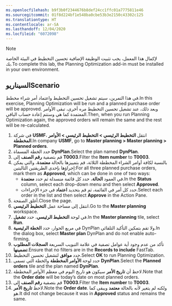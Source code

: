 ```yaml
---
ms.openlocfilehash: b9f3b0f2344676b8def24cc1ffc01a7775811e46
ms.sourcegitcommit: 01f8d224bf1e548ba0cbe53b3e2150c43302c125
ms.translationtype: HT
ms.contentlocale: ar-SA
ms.lasthandoff: 12/04/2020
ms.locfileid: "6072098"
---
```

> [!NOTE]
> <span data-ttu-id="41533-101">لإكمال هذا المعمل، يجب تثبيت الوظيفة الإضافية تحسين التخطيط في البيئة الخاصة بك.</span><span class="sxs-lookup"><span data-stu-id="41533-101">To complete this lab, the Planning Optimization add-in must be installed in your own environment.</span></span> 

## <a name="scenario"></a><span data-ttu-id="41533-102">السيناريو</span><span class="sxs-lookup"><span data-stu-id="41533-102">Scenario</span></span>
<span data-ttu-id="41533-103">في هذا التمرين، سيتم تشغيل تحسين التخطيط واعتماد أمر شراء مخطط.</span><span class="sxs-lookup"><span data-stu-id="41533-103">In this exercise, Planning Optimization will be run and a planned purchase order will be approved.</span></span> <span data-ttu-id="41533-104">وبعد ذلك، عند تشغيل تحسين التخطيط مره أخرى، تبقى الأوامر المعتمدة كما هي وستتم إعادة حساب الباقي.</span><span class="sxs-lookup"><span data-stu-id="41533-104">Then, when you run Planning Optimization again, the approved orders will remain the same and the rest will be re-calculated.</span></span> 

1.  <span data-ttu-id="41533-105">في شركة **USMF**، انتقل **التخطيط الرئيسي > التخطيط الرئيسي > الأوامر المخططة**.</span><span class="sxs-lookup"><span data-stu-id="41533-105">In company **USMF**, go to **Master planning > Master planning > Planned orders**.</span></span>
2.  <span data-ttu-id="41533-106">حدد الخطة المسماة **DynPlan**.</span><span class="sxs-lookup"><span data-stu-id="41533-106">Select the plan named **DynPlan**.</span></span>
3.  <span data-ttu-id="41533-107">قم بتصفية **رقم الصنف** إلى **T0003**.</span><span class="sxs-lookup"><span data-stu-id="41533-107">Filter the **Item number** to **T0003**.</span></span>
4.  <span data-ttu-id="41533-108">بالنسبة لكافة أوامر الشراء المخططة الثلاثة، قم بتمييزها بالحالة **معتمدة**، والتي يمكن إجراؤها بإحدى الطريقتين التاليتين:</span><span class="sxs-lookup"><span data-stu-id="41533-108">For all three planned purchase orders, mark them as **Approved**, which can be done in one of two ways:</span></span>
    - <span data-ttu-id="41533-109">في العمود **الحالة**، حدد كل قائمة منسدلة ثم حدد **معتمدة**.</span><span class="sxs-lookup"><span data-stu-id="41533-109">In the **Status** column, select each drop-down menu and then select **Approved**.</span></span>
    - <span data-ttu-id="41533-110">حدد كل أمر في القائمة، ثم قم بتحديد **اعتماد** في جزء الإجراءات.</span><span class="sxs-lookup"><span data-stu-id="41533-110">Select each order in the list and then select **Approve** in the Action Pane.</span></span>
5.  <span data-ttu-id="41533-111">أغلق الصفحة.</span><span class="sxs-lookup"><span data-stu-id="41533-111">Close the page.</span></span>
6.  <span data-ttu-id="41533-112">انتقل إلى مساحة عمل **التخطيط الرئيسي**.</span><span class="sxs-lookup"><span data-stu-id="41533-112">Go to the **Master planning** workspace.</span></span>
7.  <span data-ttu-id="41533-113">في لوحة **التخطيط الرئيسي**، حدد **تشغيل**.</span><span class="sxs-lookup"><span data-stu-id="41533-113">In the **Master planning** tile, select **Run**.</span></span> 
8.  <span data-ttu-id="41533-114">في مربع الحوار، حدد **الخطة الرئيسية** DynPlan ولا تقم بتمكين التأكيد التلقائي.</span><span class="sxs-lookup"><span data-stu-id="41533-114">In the dialog box, select **Master plan** DynPlan and do not enable auto-firming.</span></span>
9.  <span data-ttu-id="41533-115">تأكد من عدم وجود أية عوامل تصفية في علامة التبويب السريعة **السجلات المطلوب تضمينها**.</span><span class="sxs-lookup"><span data-stu-id="41533-115">Ensure that no filters are in the **Records to include** FastTab.</span></span> 
10. <span data-ttu-id="41533-116">حدد **موافق** لتشغيل تحسين التخطيط.</span><span class="sxs-lookup"><span data-stu-id="41533-116">Select **OK** to run Planning Optimization.</span></span>
11. <span data-ttu-id="41533-117">حدد لوحة **الأوامر المخططة** والخطة التي تسمى **DynPlan**.</span><span class="sxs-lookup"><span data-stu-id="41533-117">Select the **Planned orders** tile and the plan named **DynPlan**.</span></span> 
12. <span data-ttu-id="41533-118">لاحظ أن **تاريخ الأمر** سيكون هو تاريخ اليوم في معظم الأوامر المخططة.</span><span class="sxs-lookup"><span data-stu-id="41533-118">Note that the **Order date** will be today’s date on most planned orders.</span></span>
13. <span data-ttu-id="41533-119">قم بتصفية **رقم الصنف** إلى **T0003**.</span><span class="sxs-lookup"><span data-stu-id="41533-119">Filter the **Item number** to **T0003**.</span></span>
14. <span data-ttu-id="41533-120">لاحظ **تاريخ الأمر**.</span><span class="sxs-lookup"><span data-stu-id="41533-120">Note the **Order date**.</span></span> <span data-ttu-id="41533-121">ولكنه لم يتغير لأنه بالحالة **معتمد** ويبقى كما هو.</span><span class="sxs-lookup"><span data-stu-id="41533-121">It did not change because it was in **Approved** status and remains the same.</span></span> 

